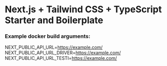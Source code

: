 # Next.js + Tailwind CSS + TypeScript Starter and Boilerplate
### Example docker build arguments: 
NEXT_PUBLIC_API_URL=https://example.com/ \
NEXT_PUBLIC_API_URL_DRIVER=https://example.com/ \
NEXT_PUBLIC_API_URL_TESTI=https://example.com/ 

